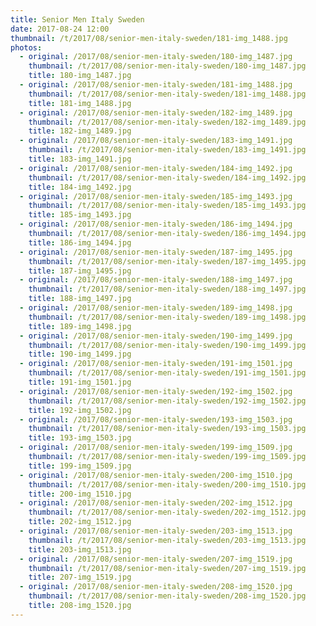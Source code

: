 ```yaml
---
title: Senior Men Italy Sweden
date: 2017-08-24 12:00
thumbnail: /t/2017/08/senior-men-italy-sweden/181-img_1488.jpg
photos:
  - original: /2017/08/senior-men-italy-sweden/180-img_1487.jpg
    thumbnail: /t/2017/08/senior-men-italy-sweden/180-img_1487.jpg
    title: 180-img_1487.jpg
  - original: /2017/08/senior-men-italy-sweden/181-img_1488.jpg
    thumbnail: /t/2017/08/senior-men-italy-sweden/181-img_1488.jpg
    title: 181-img_1488.jpg
  - original: /2017/08/senior-men-italy-sweden/182-img_1489.jpg
    thumbnail: /t/2017/08/senior-men-italy-sweden/182-img_1489.jpg
    title: 182-img_1489.jpg
  - original: /2017/08/senior-men-italy-sweden/183-img_1491.jpg
    thumbnail: /t/2017/08/senior-men-italy-sweden/183-img_1491.jpg
    title: 183-img_1491.jpg
  - original: /2017/08/senior-men-italy-sweden/184-img_1492.jpg
    thumbnail: /t/2017/08/senior-men-italy-sweden/184-img_1492.jpg
    title: 184-img_1492.jpg
  - original: /2017/08/senior-men-italy-sweden/185-img_1493.jpg
    thumbnail: /t/2017/08/senior-men-italy-sweden/185-img_1493.jpg
    title: 185-img_1493.jpg
  - original: /2017/08/senior-men-italy-sweden/186-img_1494.jpg
    thumbnail: /t/2017/08/senior-men-italy-sweden/186-img_1494.jpg
    title: 186-img_1494.jpg
  - original: /2017/08/senior-men-italy-sweden/187-img_1495.jpg
    thumbnail: /t/2017/08/senior-men-italy-sweden/187-img_1495.jpg
    title: 187-img_1495.jpg
  - original: /2017/08/senior-men-italy-sweden/188-img_1497.jpg
    thumbnail: /t/2017/08/senior-men-italy-sweden/188-img_1497.jpg
    title: 188-img_1497.jpg
  - original: /2017/08/senior-men-italy-sweden/189-img_1498.jpg
    thumbnail: /t/2017/08/senior-men-italy-sweden/189-img_1498.jpg
    title: 189-img_1498.jpg
  - original: /2017/08/senior-men-italy-sweden/190-img_1499.jpg
    thumbnail: /t/2017/08/senior-men-italy-sweden/190-img_1499.jpg
    title: 190-img_1499.jpg
  - original: /2017/08/senior-men-italy-sweden/191-img_1501.jpg
    thumbnail: /t/2017/08/senior-men-italy-sweden/191-img_1501.jpg
    title: 191-img_1501.jpg
  - original: /2017/08/senior-men-italy-sweden/192-img_1502.jpg
    thumbnail: /t/2017/08/senior-men-italy-sweden/192-img_1502.jpg
    title: 192-img_1502.jpg
  - original: /2017/08/senior-men-italy-sweden/193-img_1503.jpg
    thumbnail: /t/2017/08/senior-men-italy-sweden/193-img_1503.jpg
    title: 193-img_1503.jpg
  - original: /2017/08/senior-men-italy-sweden/199-img_1509.jpg
    thumbnail: /t/2017/08/senior-men-italy-sweden/199-img_1509.jpg
    title: 199-img_1509.jpg
  - original: /2017/08/senior-men-italy-sweden/200-img_1510.jpg
    thumbnail: /t/2017/08/senior-men-italy-sweden/200-img_1510.jpg
    title: 200-img_1510.jpg
  - original: /2017/08/senior-men-italy-sweden/202-img_1512.jpg
    thumbnail: /t/2017/08/senior-men-italy-sweden/202-img_1512.jpg
    title: 202-img_1512.jpg
  - original: /2017/08/senior-men-italy-sweden/203-img_1513.jpg
    thumbnail: /t/2017/08/senior-men-italy-sweden/203-img_1513.jpg
    title: 203-img_1513.jpg
  - original: /2017/08/senior-men-italy-sweden/207-img_1519.jpg
    thumbnail: /t/2017/08/senior-men-italy-sweden/207-img_1519.jpg
    title: 207-img_1519.jpg
  - original: /2017/08/senior-men-italy-sweden/208-img_1520.jpg
    thumbnail: /t/2017/08/senior-men-italy-sweden/208-img_1520.jpg
    title: 208-img_1520.jpg
---
```

